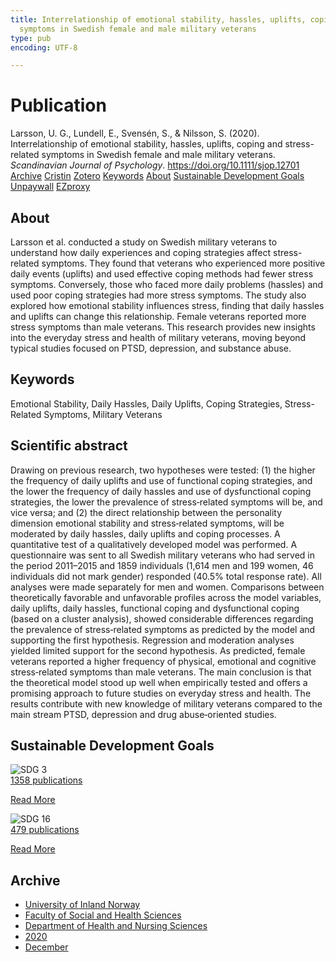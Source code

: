 ```yaml
---
title: Interrelationship of emotional stability, hassles, uplifts, coping and stress-related
  symptoms in Swedish female and male military veterans
type: pub
encoding: UTF-8

---
```

<h1>Publication</h1>
<article id="csl-bib-container-AJ67MISL" class="csl-bib-container">
  <div class="csl-bib-body"> <div class="csl-entry">Larsson, U. G., Lundell, E., Svensén, S., &#38; Nilsson, S. (2020). Interrelationship of emotional stability, hassles, uplifts, coping and stress-related symptoms in Swedish female and male military veterans. <i>Scandinavian Journal of Psychology</i>. <a href="https://doi.org/10.1111/sjop.12701">https://doi.org/10.1111/sjop.12701</a></div> </div>
  <div class="csl-bib-buttons">
    <a href="#taxonomy-article-AJ67MISL" alt="archive" class="csl-bib-button">Archive</a>
    <a href="https://app.cristin.no/results/show.jsf?id=1859274" alt="Cristin" class="csl-bib-button">Cristin</a>
    <a href="http://zotero.org/groups/5881554/items/AJ67MISL" alt="Zotero" class="csl-bib-button">Zotero</a>
    <a href="#keywords-article-AJ67MISL" alt="keywords" class="csl-bib-button">Keywords</a>
    <a href="#about-article-AJ67MISL" alt="about_pub" class="csl-bib-button">About</a>
    <a href="#sdg-article-AJ67MISL" alt="sdg" class="csl-bib-button">Sustainable Development Goals</a>
    <a href="https://onlinelibrary.wiley.com/doi/pdfdirect/10.1111/sjop.12701" alt="Unpaywall" class="csl-bib-button">Unpaywall</a>
    <a href="https://onlinelibrary.wiley.com/doi/pdfdirect/10.1111/sjop.12701" alt="EZproxy" class="csl-bib-button">EZproxy</a>
  </div>
  <div id="csl-bib-meta-container-AJ67MISL"></div>
</article>
<div id="csl-bib-meta-AJ67MISL" class="csl-bib-meta">
  <article id="about-article-AJ67MISL" class="about_pub-article">
    <h1>About</h1>
    Larsson et al. conducted a study on Swedish military veterans to understand how daily experiences and coping strategies affect stress-related symptoms. They found that veterans who experienced more positive daily events (uplifts) and used effective coping methods had fewer stress symptoms. Conversely, those who faced more daily problems (hassles) and used poor coping strategies had more stress symptoms. The study also explored how emotional stability influences stress, finding that daily hassles and uplifts can change this relationship. Female veterans reported more stress symptoms than male veterans. This research provides new insights into the everyday stress and health of military veterans, moving beyond typical studies focused on PTSD, depression, and substance abuse.
  </article>
  <article id="keywords-article-AJ67MISL" class="keywords-article">
    <h1>Keywords</h1>
    Emotional Stability, Daily Hassles, Daily Uplifts, Coping Strategies, Stress-Related Symptoms, Military Veterans
  </article>
  <article id="abstract-article-AJ67MISL" class="abstract-article">
    <h1>Scientific abstract</h1>
    Drawing on previous research, two hypotheses were tested: (1) the higher the frequency of daily uplifts and use of functional coping strategies, and the lower the frequency of daily hassles and use of dysfunctional coping strategies, the lower the prevalence of stress‐related symptoms will be, and vice versa; and (2) the direct relationship between the personality dimension emotional stability and stress‐related symptoms, will be moderated by daily hassles, daily uplifts and coping processes. A quantitative test of a qualitatively developed model was performed. A questionnaire was sent to all Swedish military veterans who had served in the period 2011–2015 and 1859 individuals (1,614 men and 199 women, 46 individuals did not mark gender) responded (40.5% total response rate). All analyses were made separately for men and women. Comparisons between theoretically favorable and unfavorable profiles across the model variables, daily uplifts, daily hassles, functional coping and dysfunctional coping (based on a cluster analysis), showed considerable differences regarding the prevalence of stress‐related symptoms as predicted by the model and supporting the first hypothesis. Regression and moderation analyses yielded limited support for the second hypothesis. As predicted, female veterans reported a higher frequency of physical, emotional and cognitive stress‐related symptoms than male veterans. The main conclusion is that the theoretical model stood up well when empirically tested and offers a promising approach to future studies on everyday stress and health. The results contribute with new knowledge of military veterans compared to the main stream PTSD, depression and drug abuse‐oriented studies.
  </article>
  <article id="sdg-article-AJ67MISL" class="sdg-article">
    <h1>Sustainable Development Goals</h1>
    <div class="sdg-container"><div id="sdg3" class="sdg">
        <img src="{{< params subfolder >}}images/sdg/sdg03_en.png" class="image" alt="SDG 3">
        <div class="sdg-overlay">
          <a href="/en/archive/?key=?sdg=3#archive" class="sdg-publication-count"><span>1358</span> publications</a>
          <p><a href="https://sdgs.un.org/goals/goal3" class="sdg-read-more">Read More</a></p>
        </div>
      </div> <div id="sdg16" class="sdg">
        <img src="{{< params subfolder >}}images/sdg/sdg16_en.png" class="image" alt="SDG 16">
        <div class="sdg-overlay">
          <a href="/en/archive/?key=?sdg=16#archive" class="sdg-publication-count"><span>479</span> publications</a>
          <p><a href="https://sdgs.un.org/goals/goal16" class="sdg-read-more">Read More</a></p>
        </div>
      </div></div>
  </article>
  <article id="taxonomy-article-AJ67MISL" class="taxonomy-article">
    <h1>Archive</h1>
    <ul>
      <li>
        <a href="/en/archive/?key=3DCRN523">University of Inland Norway</a>
      </li>
      <li>
        <a href="/en/archive/?key=IDKFS3MX">Faculty of Social and Health Sciences</a>
      </li>
      <li>
        <a href="/en/archive/?key=GTV4ECMZ">Department of Health and Nursing Sciences</a>
      </li>
      <li>
        <a href="/en/archive/?key=LNJIKLR2">2020</a>
      </li>
      <li>
        <a href="/en/archive/?key=8WRHW5N7">December</a>
      </li>
    </ul>
  </article>
</div>
